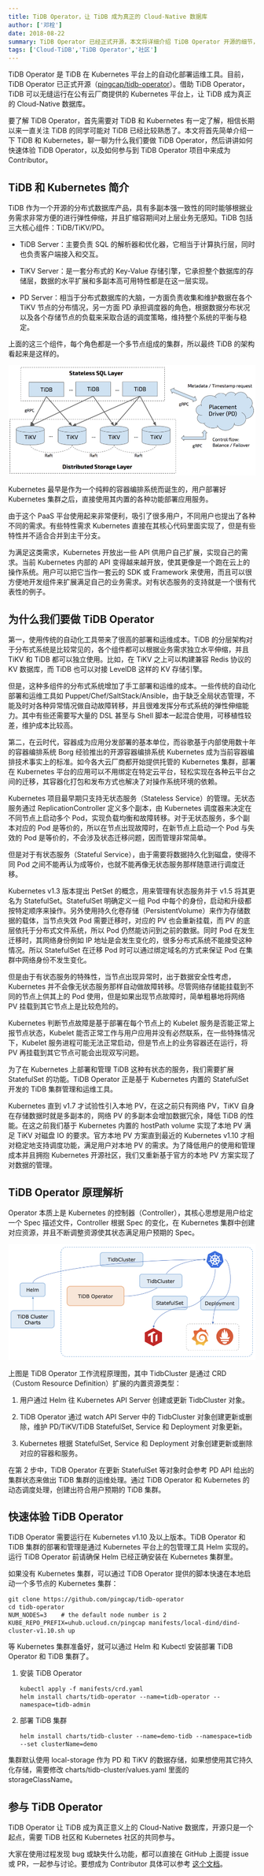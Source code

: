 ```yaml
---
title: TiDB Operator，让 TiDB 成为真正的 Cloud-Native 数据库
author: ['邓栓']
date: 2018-08-22
summary: TiDB Operator 已经正式开源，本文将详细介绍 TiDB Operator 开源的细节，希望大家深入了解这个新的开源项目之后，能够速来贡献代码、成为 Contributor！Enjoy～
tags: ['Cloud-TiDB','TiDB Operator','社区']
---
```



TiDB Operator 是 TiDB 在 Kubernetes 平台上的自动化部署运维工具。目前，TiDB Operator 已正式开源（[pingcap/tidb-operator](https://github.com/pingcap/tidb-operator/)）。借助 TiDB Operator，TiDB 可以无缝运行在公有云厂商提供的 Kubernetes 平台上，让 TiDB 成为真正的 Cloud-Native 数据库。

要了解 TiDB Operator，首先需要对 TiDB 和 Kubernetes 有一定了解，相信长期以来一直关注 TiDB 的同学可能对 TiDB 已经比较熟悉了。本文将首先简单介绍一下 TiDB 和 Kubernetes，聊一聊为什么我们要做 TiDB Operator，然后讲讲如何快速体验 TiDB Operator，以及如何参与到 TiDB Operator 项目中来成为 Contributor。

## TiDB 和 Kubernetes 简介

TiDB 作为一个开源的分布式数据库产品，具有多副本强一致性的同时能够根据业务需求非常方便的进行弹性伸缩，并且扩缩容期间对上层业务无感知。TiDB 包括三大核心组件：TiDB/TiKV/PD。 

* TiDB Server：主要负责 SQL 的解析器和优化器，它相当于计算执行层，同时也负责客户端接入和交互。

* TiKV Server：是一套分布式的 Key-Value 存储引擎，它承担整个数据库的存储层，数据的水平扩展和多副本高可用特性都是在这一层实现。

* PD Server：相当于分布式数据库的大脑，一方面负责收集和维护数据在各个 TiKV 节点的分布情况，另一方面 PD 承担调度器的角色，根据数据分布状况以及各个存储节点的负载来采取合适的调度策略，维持整个系统的平衡与稳定。

上面的这三个组件，每个角色都是一个多节点组成的集群，所以最终 TiDB 的架构看起来是这样的。

![TiDB-架构.png](media/tidb-operator-introduction/1.png)

Kubernetes 最早是作为一个纯粹的容器编排系统而诞生的，用户部署好 Kubernetes 集群之后，直接使用其内置的各种功能部署应用服务。 

由于这个 PaaS 平台使用起来非常便利，吸引了很多用户，不同用户也提出了各种不同的需求。有些特性需求 Kubernetes 直接在其核心代码里面实现了，但是有些特性并不适合合并到主干分支。

为满足这类需求，Kubernetes 开放出一些 API 供用户自己扩展，实现自己的需求。当前 Kubernetes 内部的 API 变得越来越开放，使其更像是一个跑在云上的操作系统。用户可以把它当作一套云的 SDK 或 Framework 来使用，而且可以很方便地开发组件来扩展满足自己的业务需求。对有状态服务的支持就是一个很有代表性的例子。

## 为什么我们要做 TiDB Operator

第一，使用传统的自动化工具带来了很高的部署和运维成本。TiDB 的分层架构对于分布式系统是比较常见的，各个组件都可以根据业务需求独立水平伸缩，并且 TiKV 和 TiDB 都可以独立使用。比如，在 TiKV 之上可以构建兼容 Redis 协议的 KV 数据库，而 TiDB 也可以对接 LevelDB 这样的 KV 存储引擎。

但是，这种多组件的分布式系统增加了手工部署和运维的成本。一些传统的自动化部署和运维工具如 Puppet/Chef/SaltStack/Ansible，由于缺乏全局状态管理，不能及时对各种异常情况做自动故障转移，并且很难发挥分布式系统的弹性伸缩能力。其中有些还需要写大量的 DSL 甚至与 Shell 脚本一起混合使用，可移植性较差，维护成本比较高。

第二，在云时代，容器成为应用分发部署的基本单位，而谷歌基于内部使用数十年的容器编排系统 Borg 经验推出的开源容器编排系统 Kubernetes 成为当前容器编排技术事实上的标准。如今各大云厂商都开始提供托管的 Kubernetes 集群，部署在 Kubernetes 平台的应用可以不用绑定在特定云平台，轻松实现在各种云平台之间的迁移，其容器化打包和发布方式也解决了对操作系统环境的依赖。

Kubernetes 项目最早期只支持无状态服务（Stateless Service）的管理。无状态服务通过 ReplicationController 定义多个副本，由 Kubernetes 调度器来决定在不同节点上启动多个 Pod，实现负载均衡和故障转移。对于无状态服务，多个副本对应的 Pod 是等价的，所以在节点出现故障时，在新节点上启动一个 Pod 与失效的 Pod 是等价的，不会涉及状态迁移问题，因而管理非常简单。 

但是对于有状态服务（Stateful Service），由于需要将数据持久化到磁盘，使得不同 Pod 之间不能再认为成等价，也就不能再像无状态服务那样随意进行调度迁移。

Kubernetes v1.3 版本提出 PetSet 的概念，用来管理有状态服务并于 v1.5 将其更名为 StatefulSet。StatefulSet 明确定义一组 Pod 中每个的身份，启动和升级都按特定顺序来操作。另外使用持久化卷存储（PersistentVolume）来作为存储数据的载体，当节点失效 Pod 需要迁移时，对应的 PV 也会重新挂载，而 PV 的底层依托于分布式文件系统，所以 Pod 仍然能访问到之前的数据。同时 Pod 在发生迁移时，其网络身份例如 IP 地址是会发生变化的，很多分布式系统不能接受这种情况。所以 StatefulSet 在迁移 Pod 时可以通过绑定域名的方式来保证 Pod 在集群中网络身份不发生变化。

但是由于有状态服务的特殊性，当节点出现异常时，出于数据安全性考虑，Kubernetes 并不会像无状态服务那样自动做故障转移。尽管网络存储能挂载到不同的节点上供其上的 Pod 使用，但是如果出现节点故障时，简单粗暴地将网络 PV 挂载到其它节点上是比较危险的。

Kubernetes 判断节点故障是基于部署在每个节点上的 Kubelet 服务是否能正常上报节点状态，Kubelet 能否正常工作与用户应用并没有必然联系，在一些特殊情况下，Kubelet 服务进程可能无法正常启动，但是节点上的业务容器还在运行，将 PV 再挂载到其它节点可能会出现双写问题。

为了在 Kubernetes 上部署和管理 TiDB 这种有状态的服务，我们需要扩展 StatefulSet 的功能。TiDB Operator 正是基于 Kubernetes 内置的 StatefulSet 开发的 TiDB 集群管理和运维工具。

Kubernetes 直到 v1.7 才试验性引入本地 PV，在这之前只有网络 PV，TiKV 自身在存储数据时就是多副本的，网络 PV 的多副本会增加数据冗余，降低 TiDB 的性能。在这之前我们基于 Kubernetes 内置的 hostPath volume 实现了本地 PV 满足 TiKV 对磁盘 IO 的要求。官方本地 PV 方案直到最近的 Kubernetes v1.10 才相对稳定地支持调度功能，满足用户对本地 PV 的需求。为了降低用户的使用和管理成本并且拥抱 Kubernetes 开源社区，我们又重新基于官方的本地 PV 方案实现了对数据的管理。

## TiDB Operator 原理解析

Operator 本质上是 Kubernetes 的控制器（Controller），其核心思想是用户给定一个 Spec 描述文件，Controller 根据 Spec 的变化，在 Kubernetes 集群中创建对应资源，并且不断调整资源使其状态满足用户预期的 Spec。

![TiDB-Operator.png](media/tidb-operator-introduction/2.png)


上图是 TiDB Operator 工作流程原理图，其中 TidbCluster 是通过 CRD（Custom Resource Definition）扩展的内置资源类型：

1. 用户通过 Helm 往 Kubernetes API Server 创建或更新 TidbCluster 对象。

2. TiDB Operator 通过 watch API Server 中的 TidbCluster 对象创建更新或删除，维护 PD/TiKV/TiDB StatefulSet, Service 和 Deployment 对象更新。

3. Kubernetes 根据 StatefulSet, Service 和 Deployment 对象创建更新或删除对应的容器和服务。

在第 2 步中，TiDB Operator 在更新 StatefulSet 等对象时会参考 PD API 给出的集群状态来做出 TiDB 集群的运维处理。通过 TiDB Operator 和 Kubernetes 的动态调度处理，创建出符合用户预期的 TiDB 集群。

## 快速体验 TiDB Operator

TiDB Operator 需要运行在 Kubernetes v1.10 及以上版本。TiDB Operator 和 TiDB 集群的部署和管理是通过 Kubernetes 平台上的包管理工具 Helm 实现的。运行 TiDB Operator 前请确保 Helm 已经正确安装在 Kubernetes 集群里。 

如果没有 Kubernetes 集群，可以通过 TiDB Operator 提供的脚本快速在本地启动一个多节点的 Kubernetes 集群：

```
git clone https://github.com/pingcap/tidb-operator
cd tidb-operator
NUM_NODES=3    # the default node number is 2
KUBE_REPO_PREFIX=uhub.ucloud.cn/pingcap manifests/local-dind/dind-cluster-v1.10.sh up
```

等 Kubernetes 集群准备好，就可以通过 Helm 和 Kubectl 安装部署 TiDB Operator 和 TiDB 集群了。

1. 安装 TiDB Operator

	```
	kubectl apply -f manifests/crd.yaml
	helm install charts/tidb-operator --name=tidb-operator --namespace=tidb-admin
	```

2. 部署 TiDB 集群

	```
	helm install charts/tidb-cluster --name=demo-tidb --namespace=tidb --set clusterName=demo
	```

集群默认使用 local-storage 作为 PD 和 TiKV 的数据存储，如果想使用其它持久化存储，需要修改 charts/tidb-cluster/values.yaml 里面的 storageClassName。

## 参与 TiDB Operator

TiDB Operator 让 TiDB 成为真正意义上的 Cloud-Native 数据库，开源只是一个起点，需要 TiDB 社区和 Kubernetes 社区的共同参与。 

大家在使用过程发现 bug 或缺失什么功能，都可以直接在 GitHub 上面提 issue 或 PR，一起参与讨论。要想成为 Contributor 具体可以参考 [这个文档](https://github.com/pingcap/tidb-operator/blob/master/docs/CONTRIBUTING.md)。


